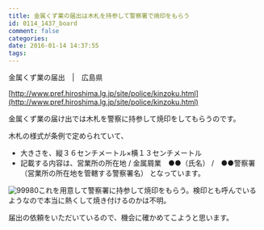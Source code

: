 ```yaml
---
title: 金属くず業の届出は木札を持参して警察署で焼印をもらう
id: 0114_1437_board
comment: false
categories:
date: 2016-01-14 14:37:55
tags:
---
```


金属くず業の届出　|　広島県

[http://www.pref.hiroshima.lg.jp/site/police/kinzoku.html](http://www.pref.hiroshima.lg.jp/site/police/kinzoku.html)

金属くず業の届け出では木札を警察に持参して焼印をしてもらうのです。

<!--more-->

木札の様式が条例で定められていて、

*   大きさを、縦３６センチメートル×横１３センチメートル
*   記載する内容は、営業所の所在地 / 金属屑業　●●（氏名） /　●●警察署（営業所の所在地を管轄する警察署名）
となっています。

![99980](http://ogasawara.me/wp/wp-content/uploads/2016/01/99980.jpg)これを用意して警察署に持参して焼印をもらう。検印とも呼んでいるようなので本当に熱くして焼き付けるのかは不明。

届出の依頼をいただいているので、機会に確かめてこようと思います。

